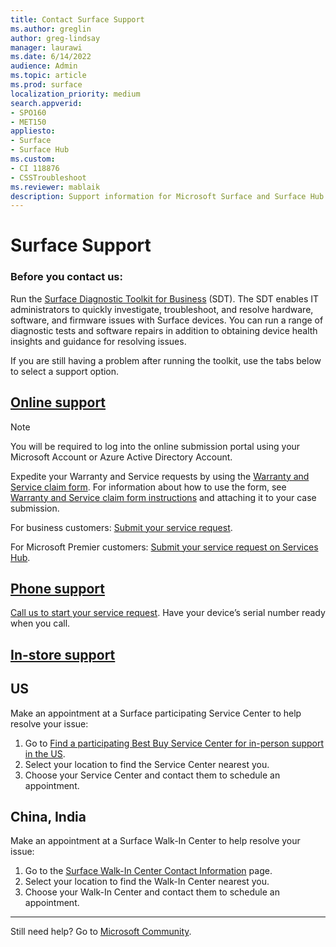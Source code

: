 ```yaml
---
title: Contact Surface Support
ms.author: greglin
author: greg-lindsay
manager: laurawi
ms.date: 6/14/2022
audience: Admin
ms.topic: article
ms.prod: surface
localization_priority: medium
search.appverid:
- SPO160
- MET150
appliesto:
- Surface
- Surface Hub
ms.custom: 
- CI 118876
- CSSTroubleshoot 
ms.reviewer: mablaik
description: Support information for Microsoft Surface and Surface Hub products.
---
```


# Surface Support

### Before you contact us:  

Run the [Surface Diagnostic Toolkit for Business](surface-diagnostic-toolkit-business.md) (SDT). The SDT enables IT administrators to quickly investigate, troubleshoot, and resolve hardware, software, and firmware issues with Surface devices. You can run a range of diagnostic tests and software repairs in addition to obtaining device health insights and guidance for resolving issues. 

If you are still having a problem after running the toolkit, use the tabs below to select a support option.

## [Online support](#tab/online)

> [!NOTE]
> You will be required to log into the online submission portal using your Microsoft Account or Azure Active Directory Account.  

Expedite your Warranty and Service requests by using the [Warranty and Service claim form](https://download.microsoft.com/download/2/e/0/2e00e1c2-3f49-4b6a-b605-74a0244cb88b/Warranty_and_Service_Claim_Submission_Form.xlsx). For information about how to use the form, see [Warranty and Service claim form instructions](warranty-and-service-claim-form.md) and attaching it to your case submission.

For business customers: [Submit your service request](https://support.serviceshub.microsoft.com/supportforbusiness/create?sapId=d383b26c-f150-6220-8f1b-e8aa325d9727&hidden=false). 

For Microsoft Premier customers: [Submit your service request on Services Hub](https://serviceshub.microsoft.com/support/contactsupport). 

 
## [Phone support](#tab/phone)

[Call us to start your service request](https://support.microsoft.com/help/4051701/global-customer-service-phone-numbers). Have your device’s serial number ready when you call. 

## [In-store support](#tab/instore)

## US

Make an appointment at a Surface participating Service Center to help resolve your issue:

1. Go to [Find a participating Best Buy Service Center for in-person support in the US](https://support.microsoft.com/surface/find-a-participating-best-buy-service-center-for-in-person-support-in-the-us-9c30c2ba-a8d3-4657-b9df-9c00239751a2).
2. Select your location to find the Service Center nearest you.
3. Choose your Service Center and contact them to schedule an appointment.

## China, India

Make an appointment at a Surface Walk-In Center to help resolve your issue:

1. Go to the [Surface Walk-In Center Contact Information](https://support.microsoft.com/help/4498593/find-surface-walk-in-center-contact-information) page. 
2. Select your location to find the Walk-In Center nearest you.  
3. Choose your Walk-In Center and contact them to schedule an appointment.


---

Still need help? Go to [Microsoft Community](https://answers.microsoft.com/).
